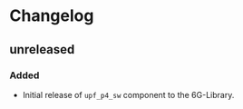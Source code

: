 # Changelog

## unreleased
### Added
- Initial release of `upf_p4_sw` component to the 6G-Library. 
